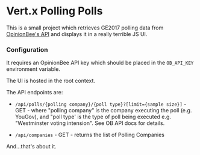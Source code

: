 # Vert.x Polling Polls

This is a small project which retrieves GE2017 polling data from [OpinionBee's API](http://opinionbee.uk/api) and displays it in a really terrible JS UI.

### Configuration
It requires an OpinionBee API key which should be placed in the `OB_API_KEY` environment variable. 

The UI is hosted in the root context.

The API endpoints are:

* `/api/polls/{polling company}/{poll type}?[limit={sample size}]` - GET - where "polling company" is the company executing the poll (e.g. YouGov), and "poll type' is the type of poll being executed e.g. "Westminster voting intension". See OB API docs for details.

* `/api/companies` - GET - returns the list of Polling Companies

And...that's about it.

 
